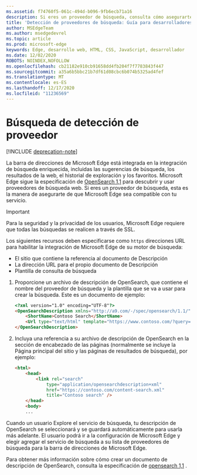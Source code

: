```yaml
---
ms.assetid: f74760f5-061c-494d-b096-9fb6ecb71a16
description: Si eres un proveedor de búsqueda, consulta cómo asegurarte de que Microsoft Edge sea compatible con tu servicio.
title: 'Detección de proveedores de búsqueda: Guía para desarrolladores'
author: MSEdgeTeam
ms.author: msedgedevrel
ms.topic: article
ms.prod: microsoft-edge
keywords: Edge, desarrollo web, HTML, CSS, JavaScript, desarrollador
ms.date: 12/02/2020
ROBOTS: NOINDEX,NOFOLLOW
ms.openlocfilehash: cb21182e910cb91658dd4fb204f7f7783843f447
ms.sourcegitcommit: a35a6b5bbc21b7df61d08cbc6b074b5325ad4fef
ms.translationtype: MT
ms.contentlocale: es-ES
ms.lasthandoff: 12/17/2020
ms.locfileid: "11236569"
---
```

# Búsqueda de detección de proveedor  

[!INCLUDE [deprecation-note](../../includes/legacy-edge-note.md)]  

La barra de direcciones de Microsoft Edge está integrada en la integración de búsqueda enriquecida, incluidas las sugerencias de búsqueda, los resultados de la web, el historial de exploración y los favoritos.  Microsoft Edge sigue la especificación de [OpenSearch 1,1](https://github.com/dewitt/opensearch/blob/master/opensearch-1-1-draft-6.md) para descubrir y usar proveedores de búsqueda web.  Si eres un proveedor de búsqueda, esta es la manera de asegurarte de que Microsoft Edge sea compatible con tu servicio.  

> [!IMPORTANT]
> Para la seguridad y la privacidad de los usuarios, Microsoft Edge requiere que todas las búsquedas se realicen a través de SSL.  

Los siguientes recursos deben especificarse como `https` direcciones URL para habilitar la integración de Microsoft Edge de su motor de búsqueda:  

*   El sitio que contiene la referencia al documento de Descripción  
*   La dirección URL para el propio documento de Descripción  
*   Plantilla de consulta de búsqueda  
    
1.  Proporcione un archivo de descripción de OpenSearch, que contiene el nombre del proveedor de búsqueda y la plantilla que se va a usar para crear la búsqueda.  Este es un documento de ejemplo:  
    
    ```html
    <?xml version="1.0" encoding="UTF-8"?> 
    <OpenSearchDescription xmlns="http://a9.com/-/spec/opensearch/1.1/">
        <ShortName>Contoso Search</ShortName>
        <Url type="text/html" template="https://www.contoso.com/?query={searchTerms}"/> 
    </OpenSearchDescription>
    ```  
    
1.  Incluya una referencia a su archivo de descripción de OpenSearch en la sección de encabezado de las páginas (normalmente se incluye la Página principal del sitio y las páginas de resultados de búsqueda), por ejemplo:  
    
    ```html
    <html>
        <head>
            <link rel="search" 
                type="application/opensearchdescription+xml"  
                href="https://contoso.com/content-search.xml" 
                title="Contoso search" /> 
        </head> 
        <body> 
        ...
    ```  
    
Cuando un usuario Explore el servicio de búsqueda, tu descripción de OpenSearch se seleccionará y se guardará automáticamente para usarla más adelante.  El usuario podrá ir a la configuración de Microsoft Edge y elegir agregar el servicio de búsqueda a su lista de proveedores de búsqueda para la barra de direcciones de Microsoft Edge.  

Para obtener más información sobre cómo crear un documento de descripción de OpenSearch, consulta la especificación de [opensearch 1,1](https://github.com/dewitt/opensearch/blob/master/opensearch-1-1-draft-6.md) .  
